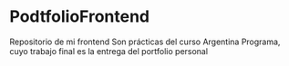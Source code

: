 # PodtfolioFrontend
Repositorio de mi frontend
Son prácticas del curso Argentina Programa, cuyo trabajo final es la entrega del portfolio personal

